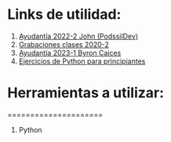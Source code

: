 # Links de utilidad:
1. [Ayudantía 2022-2 John (PodssilDev)](https://github.com/PodssilDev/Ayudantia_FPI_E-3_2022-2)
2. [Grabaciones clases 2020-2](https://youtube.com/playlist?list=PLEDo9YLXzzbReT94sYwl7BQKSb7SirtPN)
3. [Ayudantía 2023-1 Byron Caices](https://youtube.com/playlist?list=PLT1g-tSHvIMt12xWQqQqsbLW3k37PnKhI)
4. [Ejercicios de Python para principiantes](https://github.com/PodssilDev/Ejercicios-de-Python-Beginner-Friendly-)

# Herramientas a utilizar:
=====================
1. Python